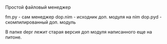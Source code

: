 ﻿Простой файловый менеджер

fm.py - сам менеджер
dop.nim - исходник доп. модуля на nim
dop.pyd - скомпилированный доп. модуль

В папке depr лежит старая версия доп модуля написанного еще на питоне.
